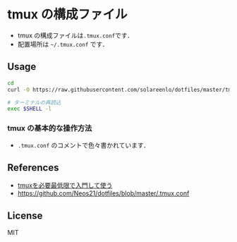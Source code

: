 # tmux の構成ファイル
- tmux の構成ファイルは`.tmux.conf`です．
- 配置場所は `~/.tmux.conf` です．

## Usage
```bash
cd
curl -O https://raw.githubusercontent.com/solareenlo/dotfiles/master/tmux/.tmux.conf

# ターミナルの再読込
exec $SHELL -l
```

### tmux の基本的な操作方法
- `.tmux.conf` のコメントで色々書かれています．

## References
- [tmuxを必要最低限で入門して使う](https://qiita.com/nl0_blu/items/9d207a70ccc8467f7bab)
- https://github.com/Neos21/dotfiles/blob/master/.tmux.conf

## License
MIT
